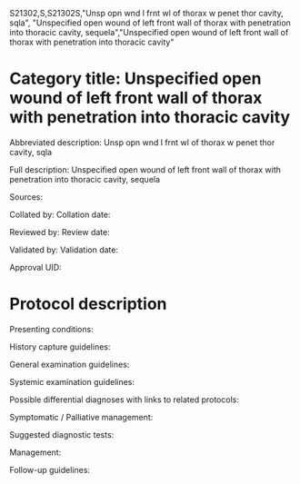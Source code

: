 S21302,S,S21302S,"Unsp opn wnd l frnt wl of thorax w penet thor cavity, sqla", "Unspecified open wound of left front wall of thorax with penetration into thoracic cavity, sequela","Unspecified open wound of left front wall of thorax with penetration into thoracic cavity"
# Category title: Unspecified open wound of left front wall of thorax with penetration into thoracic cavity

Abbreviated description: Unsp opn wnd l frnt wl of thorax w penet thor cavity, sqla

Full description: Unspecified open wound of left front wall of thorax with penetration into thoracic cavity, sequela

Sources:

Collated by:
Collation date:

Reviewed by:
Review date:

Validated by:
Validation date:

Approval UID:

# Protocol description

Presenting conditions:

History capture guidelines:

General examination guidelines:

Systemic examination guidelines:

Possible differential diagnoses with links to related protocols:

Symptomatic / Palliative management:

Suggested diagnostic tests:

Management:

Follow-up guidelines:
